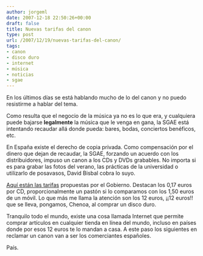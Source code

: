 ```yaml
---
author: jorgeml
date: 2007-12-18 22:50:26+00:00
draft: false
title: Nuevas tarifas del canon
type: post
url: /2007/12/19/nuevas-tarifas-del-canon/
tags:
- canon
- disco duro
- internet
- música
- noticias
- sgae
---
```


En los últimos días se está hablando mucho de lo del canon y no puedo resistirme a hablar del tema.

Como resulta que el negocio de la música ya no es lo que era, y cualquiera puede bajarse **legalmente** la música que le venga en gana, la SGAE está intentando recaudar allá donde pueda: bares, bodas, conciertos benéficos, etc.

En España existe el derecho de copia privada. Como compensación por el dinero que dejan de recaudar, la SGAE, forzando un acuerdo con los distribuidores, impuso un canon a los CDs y DVDs grabables. No importa si es para grabar las fotos del verano, las prácticas de la universidad o utilizarlo de posavasos, David Bisbal cobra lo suyo.

[Aquí están las tarifas](http://www.publico.es/029191/gobierno/propone/canon/0/17/euros/cdr/1/5/moviles) propuestas por el Gobierno. Destacan los 0,17 euros por CD, proporcionalmente un pastón si lo comparamos con los 1,50 euros de un móvil. Lo que más me llama la atención son los 12 euros, ¡¡12 euros!! que se lleva, pongamos, Chenoa, al comprar un disco duro.

Tranquilo todo el mundo, existe una cosa llamada Internet que permite comprar artículos en cualquier tienda en línea del mundo, incluso en países donde por esos 12 euros te lo mandan a casa. A este paso los siguientes en reclamar un canon van a ser los comerciantes españoles.

País.
